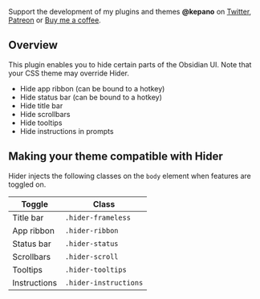 Support the development of my plugins and themes **@kepano** on [Twitter](https://www.twitter.com/kepano), [Patreon](https://www.patreon.com/kepano) or [Buy me a coffee](https://www.buymeacoffee.com/kepano).

## Overview

This plugin enables you to hide certain parts of the Obsidian UI. Note that your CSS theme may override Hider.

- Hide app ribbon (can be bound to a hotkey)
- Hide status bar (can be bound to a hotkey)
- Hide title bar
- Hide scrollbars
- Hide tooltips
- Hide instructions in prompts

## Making your theme compatible with Hider

Hider injects the following classes on the `body` element when features are toggled on.

| Toggle | Class |
| ------ | ----- |
| Title bar | `.hider-frameless` |
| App ribbon | `.hider-ribbon` |
| Status bar | `.hider-status` |
| Scrollbars | `.hider-scroll` |
| Tooltips | `.hider-tooltips` |
| Instructions | `.hider-instructions` |
